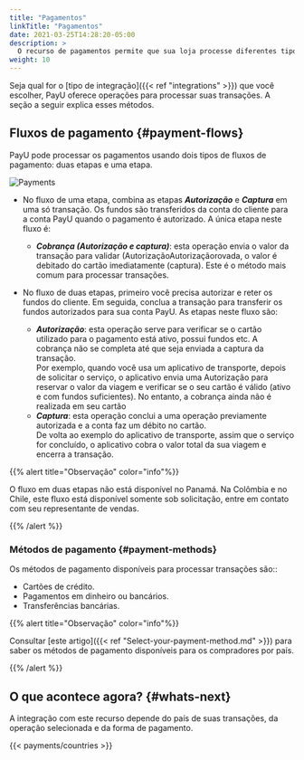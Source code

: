 ```yaml
---
title: "Pagamentos"
linkTitle: "Pagamentos"
date: 2021-03-25T14:28:20-05:00
description: >
  O recurso de pagamentos permite que sua loja processe diferentes tipos de transações com vários métodos de pagamento.
weight: 10
---
```


Seja qual for o [tipo de integração]({{< ref "integrations" >}}) que você escolher, PayU oferece operações para processar suas transações. A seção a seguir explica esses métodos.

## Fluxos de pagamento {#payment-flows}
PayU pode processar os pagamentos usando dois tipos de fluxos de pagamento: duas etapas e uma etapa.

![Payments](/assets/Payments/autorizacionycaptura-pt.png)

* No fluxo de uma etapa, combina as etapas _**Autorização**_ e _**Captura**_ em uma só transação. Os fundos são transferidos da conta do cliente para a conta PayU quando o pagamento é autorizado. A única etapa neste fluxo é:
  - _**Cobrança (Autorização e captura)**_: esta operação envia o valor da transação para validar (AutorizaçãoAutorizaçãorovada, o valor é debitado do cartão imediatamente (captura). Este é o método mais comum para processar transações.

* No fluxo de duas etapas, primeiro você precisa autorizar e reter os fundos do cliente. Em seguida, conclua a transação para transferir os fundos autorizados para sua conta PayU. As etapas neste fluxo são:
  - _**Autorização**_: esta operação serve para verificar se o cartão utilizado para o pagamento está ativo, possui fundos etc. A cobrança não se completa até que seja enviada a captura da transação. </br>
Por exemplo, quando você usa um aplicativo de transporte, depois de solicitar o serviço, o aplicativo envia uma Autorização para reservar o valor da viagem e verificar se o seu cartão é válido (ativo e com fundos suficientes). No entanto, a cobrança ainda não é realizada em seu cartão
  - _**Captura**_: esta operação conclui a uma operação previamente autorizada e a conta faz um débito no cartão.</br>
De volta ao exemplo do aplicativo de transporte, assim que o serviço for concluído, o aplicativo cobra o valor total da sua viagem e encerra a transação.

{{% alert title="Observação" color="info"%}}

O fluxo em duas etapas não está disponível no Panamá. Na Colômbia e no Chile, este fluxo está disponível somente sob solicitação, entre em contato com seu representante de vendas.

{{% /alert %}}

### Métodos de pagamento {#payment-methods}
Os métodos de pagamento disponíveis para processar transações são::

* Cartões de crédito.
* Pagamentos em dinheiro ou bancários.
* Transferências bancárias.

{{% alert title="Observação" color="info"%}}

Consultar [este artigo]({{< ref "Select-your-payment-method.md" >}}) para saber os métodos de pagamento disponíveis para os compradores por país.

{{% /alert %}}

## O que acontece agora? {#whats-next}
A integração com este recurso depende do país de suas transações, da operação selecionada e da forma de pagamento.

{{< payments/countries >}}
